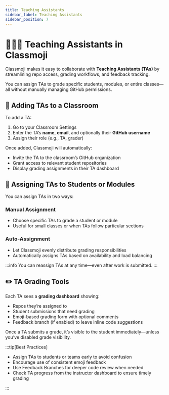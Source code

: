 ```yaml
---
title: Teaching Assistants
sidebar_label: Teaching Assistants
sidebar_position: 7
---
```


# 🧑🏽‍🏫 Teaching Assistants in Classmoji

Classmoji makes it easy to collaborate with **Teaching Assistants (TAs)** by streamlining repo access, grading workflows, and feedback tracking.

You can assign TAs to grade specific students, modules, or entire classes—all without manually managing GitHub permissions.

## 👥 Adding TAs to a Classroom

To add a TA:

1. Go to your Classroom Settings
2. Enter the TA’s **name**, **email**, and optionally their **GitHub username**
3. Assign their role (e.g., TA, grader)

Once added, Classmoji will automatically:

- Invite the TA to the classroom’s GitHub organization
- Grant access to relevant student repositories
- Display grading assignments in their TA dashboard

## 📘 Assigning TAs to Students or Modules

You can assign TAs in two ways:

### Manual Assignment

- Choose specific TAs to grade a student or module
- Useful for small classes or when TAs follow particular sections

### Auto-Assignment

- Let Classmoji evenly distribute grading responsibilities
- Automatically assigns TAs based on availability and load balancing

:::info
You can reassign TAs at any time—even after work is submitted.
:::

## ✏️ TA Grading Tools

Each TA sees a **grading dashboard** showing:

- Repos they’re assigned to
- Student submissions that need grading
- Emoji-based grading form with optional comments
- Feedback branch (if enabled) to leave inline code suggestions

Once a TA submits a grade, it’s visible to the student immediately—unless you’ve disabled grade visibility.

:::tip[Best Practices]

- Assign TAs to students or teams early to avoid confusion
- Encourage use of consistent emoji feedback
- Use Feedback Branches for deeper code review when needed
- Check TA progress from the instructor dashboard to ensure timely grading

:::
